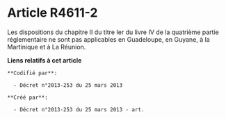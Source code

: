 # Article R4611-2

Les dispositions du chapitre II du titre Ier du livre IV de la quatrième partie réglementaire ne sont pas applicables en
Guadeloupe, en Guyane, à la Martinique et à La Réunion.

**Liens relatifs à cet article**

	**Codifié par**:

	  - Décret n°2013-253 du 25 mars 2013

	**Créé par**:

	  - Décret n°2013-253 du 25 mars 2013 - art.
